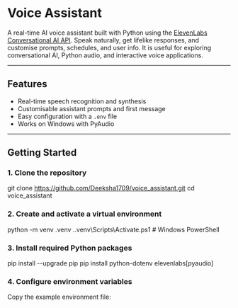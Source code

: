 # Voice Assistant

A real-time AI voice assistant built with Python using the [ElevenLabs Conversational AI API](https://elevenlabs.com/). Speak naturally, get lifelike responses, and customise prompts, schedules, and user info. It is useful for exploring conversational AI, Python audio, and interactive voice applications.

---

## Features

- Real-time speech recognition and synthesis  
- Customisable assistant prompts and first message  
- Easy configuration with a `.env` file  
- Works on Windows with PyAudio  

---

## Getting Started

### 1. Clone the repository

git clone https://github.com/Deeksha1709/voice_assistant.git
cd voice_assistant

### 2. Create and activate a virtual environment
python -m venv .venv
.\.venv\Scripts\Activate.ps1   # Windows PowerShell

### 3. Install required Python packages
pip install --upgrade pip
pip install python-dotenv elevenlabs[pyaudio]

### 4. Configure environment variables
Copy the example environment file:
